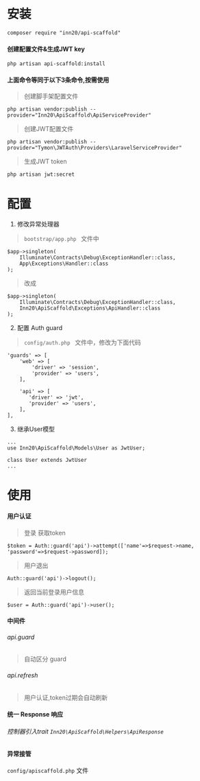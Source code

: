 


# 安装

```
composer require "inn20/api-scaffold"
```

#### 创建配置文件&生成JWT key
```
php artisan api-scaffold:install
```

#### 上面命令等同于以下3条命令,按需使用

> 创建脚手架配置文件

```
php artisan vendor:publish --provider="Inn20\ApiScaffold\ApiServiceProvider"
```
> 创建JWT配置文件

```
php artisan vendor:publish --provider="Tymon\JWTAuth\Providers\LaravelServiceProvider"
```
> 生成JWT token

```
php artisan jwt:secret
```

# 配置

1. 修改异常处理器

> `bootstrap/app.php ` 文件中

```
$app->singleton(
    Illuminate\Contracts\Debug\ExceptionHandler::class,
    App\Exceptions\Handler::class
);
```
> 改成
```
$app->singleton(
    Illuminate\Contracts\Debug\ExceptionHandler::class,
    Inn20\ApiScaffold\Exceptions\ApiHandler::class
);
```

2. 配置 Auth guard
> `config/auth.php ` 文件中，修改为下面代码

```
'guards' => [
    'web' => [
        'driver' => 'session',
        'provider' => 'users',
    ],

    'api' => [
       'driver' => 'jwt',
       'provider' => 'users',
    ],
],
```

3. 继承User模型

```
...
use Inn20\ApiScaffold\Models\User as JwtUser;

class User extends JwtUser
...
```

# 使用

#### 用户认证
> 登录 获取token

```
$token = Auth::guard('api')->attempt(['name'=>$request->name, 'password'=>$request->password]);
```
> 用户退出

```
Auth::guard('api')->logout();
```
> 返回当前登录用户信息

```
$user = Auth::guard('api')->user();
```

#### 中间件
###### api.guard
> 自动区分 guard

###### api.refresh
> 用户认证,token过期会自动刷新

#### 统一 Response 响应
###### 控制器引入trait `Inn20\ApiScaffold\Helpers\ApiResponse`


#### 异常接管
`config/apiscaffold.php` 文件
